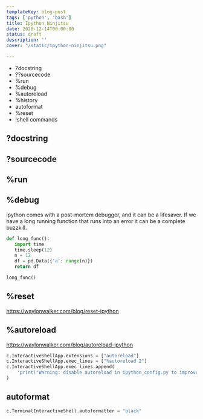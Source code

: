 ```yaml
---
templateKey: blog-post
tags: ['python', 'bash']
title: Ipython Ninjitsu
date: 2020-12-14T00:00:00
status: draft
description: ''
cover: "/static/ipython-ninjitsu.png"

---
```



* ?docstring
* ??sourcecode
* %run
* %debug
* %autoreload
* %history
* autoformat
* %reset
* !shell commands

## ?docstring
## ?sourcecode
## %run

## %debug

ipython comes with a post-mortem debugger, and it can be a lifesaver.  If we
have a long running function that runs into an error it can be a complete buzzkill.

``` python
def long_func():
   import time
   time.sleep(12)
   n = 12
   df = pd.Data({'a': range(n)})
   return df

long_func()
```

## %reset

https://waylonwalker.com/blog/reset-ipython

## %autoreload

https://waylonwalker.com/blog/autoreload-ipython

``` python
c.InteractiveShellApp.extensions = ["autoreload"]
c.InteractiveShellApp.exec_lines = ["%autoreload 2"]
c.InteractiveShellApp.exec_lines.append(
    'print("Warning: disable autoreload in ipython_config.py to improve performance.")'
)
```
## autoformat

``` python
c.TerminalInteractiveShell.autoformatter = "black"
```
